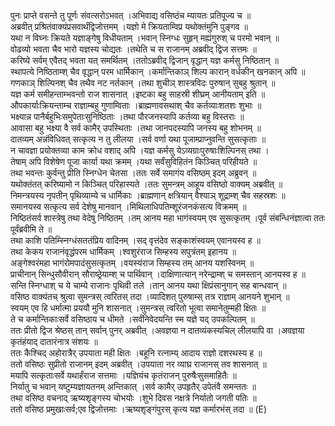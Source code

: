 

  
पुनः प्राप्ते वसन्ते तु पूर्णः संवत्सरोऽभवत् ।अभिवाद्य वसिष्ठंच म्यायतः प्रतिपूज्य च  ॥   
अब्रवीत् प्रश्रितंवाक्यंप्रसवार्थंद्विजोत्तमम् ।यज्ञो मे क्रियताम्विप्र यथोक्तंमुनि पुङ्गव  ॥   
यथा न विघ्नः क्रियते यज्ञाङ्गेषु विधीयताम् ।भवान् स्निग्धः सुहृन् मह्यंगुरुश् च परमो भवान्  ॥   
वोढव्यो भवता चैव भारो यज्ञस्य चोद्यतः ।तथेति च स राजानम् अब्रवीद् द्विज सत्तमः  ॥   
करिष्ये सर्वम् एवैतद् भवता यत् समर्थितम् ।ततोऽब्रवीद् द्विजान् वृद्धान् यज्ञ कर्मसु निष्ठितान्  ॥   
स्थापत्ये निष्ठिताम्श् चैव वृद्धान् परम धार्मिकान् ।कर्मान्तिकाञ् शिल्प कारान् वर्धकीन् खनकान् अपि  ॥   
गणकाञ् शिल्पिनश् चैव तथैव नट नर्तकान् ।तथा शुचीञ् शास्त्रविदः पुरुषान् सुबहु श्रुतान्  ॥   
यज्ञ कर्म समीहन्ताम्भवन्तो राज शासनात् ।इष्टका बहु साहस्री शीघ्रम् आनीयताम् इति  ॥   
औपकार्याःक्रियन्ताम्च राज्ञाम्बहु गुणाम्विताः ।ब्राह्मणावसथाश् चैव कर्तव्याःशतशः शुभाः  ॥   
भक्ष्यान्न पानैर्बहुभिःसमुपेताःसुनिष्ठिताः ।तथा पौरजनस्यापि कर्तव्या बहु विस्तराः  ॥   
आवासा बहु भक्ष्या वै सर्व कामैर् उपस्थिताः ।तथा जानपदस्यापि जनस्य बहु शोभनम्  ॥   
दातव्यम् अन्नंविधिवत् सत्कृत्य न तु लीलया ।सर्व वर्णा यथा पूजाम्प्राप्नुवन्ति सुसत्कृताः  ॥   
न चावज्ञा प्रयोक्तव्या काम क्रोध वशाद् अपि ।यज्ञ कर्मसु येऽव्यग्राःपुरुषाःशिल्पिनस् तथा ।  
तेषाम् अपि विशेषेण पूजा कार्या यथा क्रमम् ।यथा सर्वंसुविहितंन किञ्चित् परिहीयते  ॥   
तथा भवन्तः कुर्वन्तु प्रीति स्निग्धेन चेतसा ।ततः सर्वे समागंय वसिष्ठम् इदम् अब्रुवन्  ॥   
यथोक्तंतत् करिष्यामो न किञ्चित् परिहास्यते ।ततः सुमन्त्रम् आहूय वसिष्ठो वाक्यम् अब्रवीत्  ॥   
निमन्त्रयस्य नृपतीन् पृथिव्याम्ये च धार्मिकाः ।ब्राह्मणान् क्षत्रियान् वैश्याञ् शूद्राम्श् चैव सहस्रशः  ॥   
समानयस्व सत्कृत्य सर्व देशेषु मानवान् ।मिथिलाधिपतिम्शूरंजनकंसत्य विक्रमम्  ॥   
निष्ठितंसर्व शास्त्रेषु तथा वेदेषु निष्ठितम् ।तम् आनय महा भागंस्वयम् एव सुसत्कृतम् ।पूर्व संबन्धिनंज्ञात्वा ततः पूर्वंब्रवीमि ते  ॥   
तथा काशि पतिम्स्निग्धंसततंप्रिय वादिनम् ।सद् वृत्तंदेव सङ्काशंस्वयम् एवानयस्व ह  ॥   
तथा केकय राजानंवृद्धंपरम धार्मिकम् ।श्वशुरंराज सिम्हस्य सपुत्रंतम् इहानय  ॥   
अङ्गेश्वरंमहा भागंरोमपादंसुसत्कृतम् ।वयस्यंराज सिम्हस्य तम् आनय यशस्विनम्  ॥   
प्राचीनान् सिन्धुसौवीरान् सौराष्ठ्रेयाम्श् च पार्थिवान् ।दाक्षिणात्यान् नरेन्द्राम्श् च समस्तान् आनयस्व ह  ॥   
सन्ति स्निग्धाश् च ये चाम्ये राजानः पृथिवी तले ।तान् आनय यथा क्षिप्रंसानुगान् सह बान्धवान्  ॥   
वसिष्ठ वाक्यंतच् श्रुत्वा सुमन्त्रस् त्वरितस् तदा ।व्यादिशत् पुरुषाम्स् तत्र राज्ञाम् आनयने शुभान्  ॥   
स्वयम् एव हि धर्मात्मा प्रययौ मुनि शासनात् ।सुमन्त्रस् त्वरितो भूत्वा समानेतुम्मही क्षितः  ॥   
ते च कर्मान्तिकाःसर्वे वसिष्ठाय च धीमते ।सर्वंनिवेदयन्ति स्म यज्ञे यद् उपकल्पितम्  ॥   
ततः प्रीतो द्विज श्रेष्ठस् तान् सर्वान् पुनर् अब्रवीत् ।अवज्ञया न दातव्यंकस्यचिल् लीलयापि वा ।अवज्ञया कृतंहंयाद् दातारंनात्र संशयः  ॥   
ततः कैश्चिद् अहोरात्रैर् उपयाता मही क्षितः ।बहूनि रत्नाम्य् आदाय राज्ञो दशरथस्य ह  ॥   
ततो वसिष्ठः सुप्रीतो राजानम् इदम् अब्रवीत् ।उपयाता नर व्याघ्र राजानस् तव शासनात्  ॥   
मयापि सत्कृताःसर्वे यथार्हंराज सत्तमाः ।यज्ञियंच कृतंराजन् पुरुषैःसुसमाहितैः  ॥   
निर्यातु च भवान् यष्टुम्यज्ञायतनम् अन्तिकात् ।सर्व कामैर् उपहृतैर् उपेतंवै समन्ततः  ॥   
तथा वसिष्ठ वचनाद् ऋष्यशृङ्गस्य चोभयोः ।शुभे दिवस नक्षत्रे निर्यातो जगती पतिः  ॥   
ततो वसिष्ठ प्रमुखाःसर्व;एव द्विजोत्तमाः ।ऋष्यशृङ्गंपुरस् कृत्य यज्ञ कर्मारभंस् तदा  ॥ (E)  
